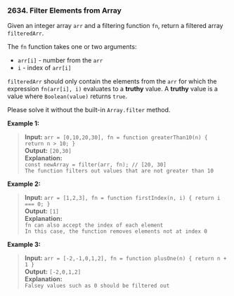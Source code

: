 ### 2634. Filter Elements from Array

Given an integer array `arr` and a filtering function `fn`, return a filtered array `filteredArr`.

The `fn` function takes one or two arguments:

- `arr[i]` - number from the `arr`
- `i` - index of `arr[i]`

`filteredArr` should only contain the elements from the `arr` for which the expression `fn(arr[i], i)` evaluates to a **truthy** value. A **truthy** value is a value where `Boolean(value)` returns `true`.

Please solve it without the built-in `Array.filter` method.

**Example 1:**

> **Input:** `arr = [0,10,20,30], fn = function greaterThan10(n) { return n > 10; }`  
> **Output:** `[20,30]`  
> **Explanation:**  
> `const newArray = filter(arr, fn); // [20, 30]`  
> `The function filters out values that are not greater than 10`

**Example 2:**

> **Input:** `arr = [1,2,3], fn = function firstIndex(n, i) { return i === 0; }`  
> **Output:** `[1]`  
> **Explanation:**  
> `fn can also accept the index of each element`  
> `In this case, the function removes elements not at index 0`

**Example 3:**

> **Input:** `arr = [-2,-1,0,1,2], fn = function plusOne(n) { return n + 1 }`  
> **Output:** `[-2,0,1,2]`  
> **Explanation:**  
> `Falsey values such as 0 should be filtered out`
